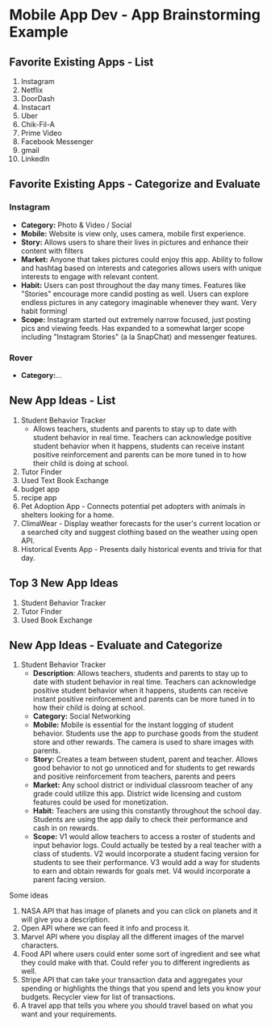 Mobile App Dev - App Brainstorming Example
===

## Favorite Existing Apps - List
1. Instagram
2. Netflix
3. DoorDash
4. Instacart
5. Uber
6. Chik-Fil-A
7. Prime Video
8. Facebook Messenger
9. gmail
10. LinkedIn

## Favorite Existing Apps - Categorize and Evaluate
### Instagram
   - **Category:** Photo & Video / Social 
   - **Mobile:** Website is view only, uses camera, mobile first experience.
   - **Story:** Allows users to share their lives in pictures and enhance their content with filters
   - **Market:** Anyone that takes pictures could enjoy this app. Ability to follow and hashtag based on interests and categories allows users with unique interests to engage with relevant content.
   - **Habit:** Users can post throughout the day many times. Features like "Stories" encourage more candid posting as well. Users can explore endless pictures in any category imaginable whenever they want. Very habit forming!
   - **Scope:** Instagram started out extremely narrow focused, just posting pics and viewing feeds. Has expanded to a somewhat larger scope including "Instagram Stories" (a la SnapChat) and messenger features. 
### Rover
   - **Category:**...

## New App Ideas - List
1. Student Behavior Tracker
   - Allows teachers, students and parents to stay up to date with student behavior in real time. Teachers can acknowledge positive student behavior when it happens, students can receive instant positive reinforcement and parents can be more tuned in to how their child is doing at school.
2. Tutor Finder
3. Used Text Book Exchange
4. budget app
5. recipe app
6. Pet Adoption App - Connects potential pet adopters with animals in shelters looking for a home.
7. ClimaWear - Display weather forecasts for the user's current location or a searched city and suggest clothing based on the weather using open API.
8. Historical Events App - Presents daily historical events and trivia for that day.

## Top 3 New App Ideas
1. Student Behavior Tracker
2. Tutor Finder
3. Used Book Exchange

## New App Ideas - Evaluate and Categorize
1. Student Behavior Tracker
   - **Description**: Allows teachers, students and parents to stay up to date with student behavior in real time. Teachers can acknowledge positive student behavior when it happens, students can receive instant positive reinforcement and parents can be more tuned in to how their child is doing at school.
   - **Category:** Social Networking
   - **Mobile:** Mobile is essential for the instant logging of student behavior. Students use the app to purchase goods from the student store and other rewards. The camera is used to share images with parents.
   - **Story:** Creates a team between student, parent and teacher. Allows good behavior to not go unnoticed and for students to get rewards and positive reinforcement from teachers, parents and peers
   - **Market:** Any school district or individual classroom teacher of any grade could utilize this app. District wide licensing and custom features could be used for monetization. 
   - **Habit:** Teachers are using this constantly throughout the school day. Students are using the app daily to check their performance and cash in on rewards.
   - **Scope:** V1 would allow teachers to access a roster of students and input behavior logs. Could actually be tested by a real teacher with a class of students. V2 would incorporate a student facing version for students to see their performance. V3 would add a way for students to earn and obtain rewards for goals met. V4 would incorporate a parent facing version.

Some ideas
1. NASA API that has image of planets and you can click on planets and it will give you a description. 
2. Open API where we can feed it info and process it. 
3. Marvel API where you display all the different images of the marvel characters. 
4. Food API where users could enter some sort of ingredient and see what they could make with that. Could refer you to different ingredients as well. 
5. Stripe API that can take your transaction data and aggregates your spending or highlights the things that you spend and lets you know your budgets. Recycler view for list of transactions. 
6. A travel app that tells you where you should travel based on what you want and your requirements. 
